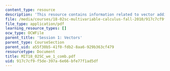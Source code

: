 ```yaml
---
content_type: resource
description: 'This resource contains information related to vector addition. '
file: /media/courses/18-02sc-multivariable-calculus-fall-2010/917c7cf9f5de397a6e66bfe77f1ad5df_MIT18_02SC_we_1_comb.pdf
file_type: application/pdf
learning_resource_types: []
ocw_type: OCWFile
parent_title: 'Session 1: Vectors'
parent_type: CourseSection
parent_uid: a55f30b5-41f0-fdb2-8aa6-929b363cf479
resourcetype: Document
title: MIT18_02SC_we_1_comb.pdf
uid: 917c7cf9-f5de-397a-6e66-bfe77f1ad5df
---
```

